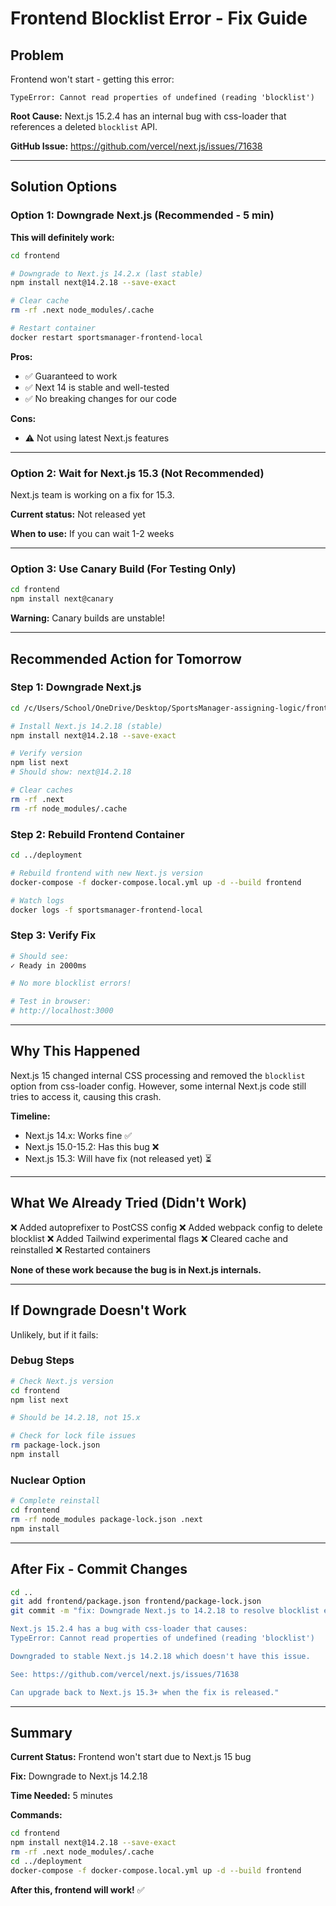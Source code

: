 # Frontend Blocklist Error - Fix Guide

## Problem

Frontend won't start - getting this error:
```
TypeError: Cannot read properties of undefined (reading 'blocklist')
```

**Root Cause:** Next.js 15.2.4 has an internal bug with css-loader that references a deleted `blocklist` API.

**GitHub Issue:** https://github.com/vercel/next.js/issues/71638

---

## Solution Options

### Option 1: Downgrade Next.js (Recommended - 5 min)

**This will definitely work:**

```bash
cd frontend

# Downgrade to Next.js 14.2.x (last stable)
npm install next@14.2.18 --save-exact

# Clear cache
rm -rf .next node_modules/.cache

# Restart container
docker restart sportsmanager-frontend-local
```

**Pros:**
- ✅ Guaranteed to work
- ✅ Next 14 is stable and well-tested
- ✅ No breaking changes for our code

**Cons:**
- ⚠️ Not using latest Next.js features

---

### Option 2: Wait for Next.js 15.3 (Not Recommended)

Next.js team is working on a fix for 15.3.

**Current status:** Not released yet

**When to use:** If you can wait 1-2 weeks

---

### Option 3: Use Canary Build (For Testing Only)

```bash
cd frontend
npm install next@canary
```

**Warning:** Canary builds are unstable!

---

## Recommended Action for Tomorrow

### Step 1: Downgrade Next.js

```bash
cd /c/Users/School/OneDrive/Desktop/SportsManager-assigning-logic/frontend

# Install Next.js 14.2.18 (stable)
npm install next@14.2.18 --save-exact

# Verify version
npm list next
# Should show: next@14.2.18

# Clear caches
rm -rf .next
rm -rf node_modules/.cache
```

### Step 2: Rebuild Frontend Container

```bash
cd ../deployment

# Rebuild frontend with new Next.js version
docker-compose -f docker-compose.local.yml up -d --build frontend

# Watch logs
docker logs -f sportsmanager-frontend-local
```

### Step 3: Verify Fix

```bash
# Should see:
✓ Ready in 2000ms

# No more blocklist errors!

# Test in browser:
# http://localhost:3000
```

---

## Why This Happened

Next.js 15 changed internal CSS processing and removed the `blocklist` option from css-loader config. However, some internal Next.js code still tries to access it, causing this crash.

**Timeline:**
- Next.js 14.x: Works fine ✅
- Next.js 15.0-15.2: Has this bug ❌
- Next.js 15.3: Will have fix (not released yet) ⏳

---

## What We Already Tried (Didn't Work)

❌ Added autoprefixer to PostCSS config
❌ Added webpack config to delete blocklist
❌ Added Tailwind experimental flags
❌ Cleared cache and reinstalled
❌ Restarted containers

**None of these work because the bug is in Next.js internals.**

---

## If Downgrade Doesn't Work

Unlikely, but if it fails:

### Debug Steps

```bash
# Check Next.js version
cd frontend
npm list next

# Should be 14.2.18, not 15.x

# Check for lock file issues
rm package-lock.json
npm install
```

### Nuclear Option

```bash
# Complete reinstall
cd frontend
rm -rf node_modules package-lock.json .next
npm install
```

---

## After Fix - Commit Changes

```bash
cd ..
git add frontend/package.json frontend/package-lock.json
git commit -m "fix: Downgrade Next.js to 14.2.18 to resolve blocklist error

Next.js 15.2.4 has a bug with css-loader that causes:
TypeError: Cannot read properties of undefined (reading 'blocklist')

Downgraded to stable Next.js 14.2.18 which doesn't have this issue.

See: https://github.com/vercel/next.js/issues/71638

Can upgrade back to Next.js 15.3+ when the fix is released."
```

---

## Summary

**Current Status:** Frontend won't start due to Next.js 15 bug

**Fix:** Downgrade to Next.js 14.2.18

**Time Needed:** 5 minutes

**Commands:**
```bash
cd frontend
npm install next@14.2.18 --save-exact
rm -rf .next node_modules/.cache
cd ../deployment
docker-compose -f docker-compose.local.yml up -d --build frontend
```

**After this, frontend will work!** ✅
